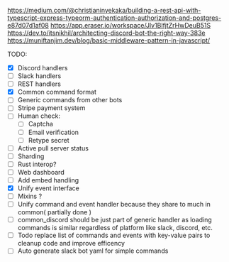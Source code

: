 https://medium.com/@christianinyekaka/building-a-rest-api-with-typescript-express-typeorm-authentication-authorization-and-postgres-e87d07d1af08
https://app.eraser.io/workspace/Jlv1BlfjtZrHwDeuB51S
https://dev.to/itsnikhil/architecting-discord-bot-the-right-way-383e
https://muniftanjim.dev/blog/basic-middleware-pattern-in-javascript/

TODO:

- [x] Discord handlers
- [ ] Slack handlers
- [ ] REST handlers
- [x] Common command format
- [ ] Generic commands from other bots
- [ ] Stripe payment system
- [ ] Human check:
  - [ ] Captcha
  - [ ] Email verification
  - [ ] Retype secret
- [ ] Active pull server status
- [ ] Sharding
- [ ] Rust interop?
- [ ] Web dashboard
- [ ] Add embed handling
- [x] Unify event interface
- [ ] Mixins ?
- [ ] Unify command and event handler because they share to much in common( partially done )
- [ ] common_discord should be just part of generic handler as loading commands is similar regardless of platform like slack, discord, etc.
- [ ] Todo replace list of commands and events with key-value pairs to cleanup code and improve efficency
- [ ] Auto generate slack bot yaml for simple commands

